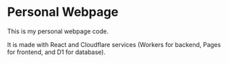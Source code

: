 # Personal Webpage

This is my personal webpage code.

It is made with React and Cloudflare services (Workers for backend, Pages for frontend, and D1 for database).
